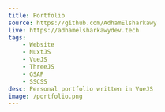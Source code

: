 ```yaml
---
title: Portfolio
source: https://github.com/AdhamElsharkawy
live: https://adhamelsharkawydev.tech
tags:
    - Website
    - NuxtJS
    - VueJS
    - ThreeJS
    - GSAP
    - SSCSS
desc: Personal portfolio written in VueJS
image: /portfolio.png
---
```

